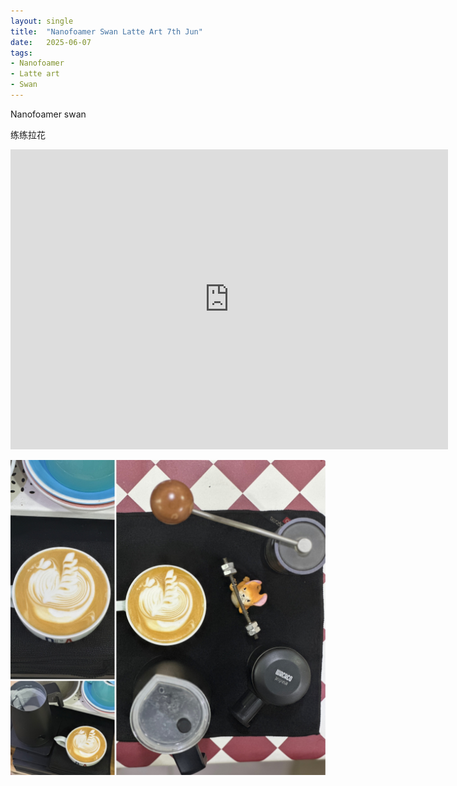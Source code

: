 ```yaml
---
layout: single
title:  "Nanofoamer Swan Latte Art 7th Jun"
date:   2025-06-07
tags:
- Nanofoamer
- Latte art
- Swan
---
```


Nanofoamer swan

练练拉花



<div class="embed-container">
  <iframe
      src="https://www.youtube.com/embed/073BEVe2FZc"
      width="700"
      height="480"
      frameborder="0"
      allowfullscreen="true">
  </iframe>
</div>


![](/assets/img/2025/06/07/DF4310BF-1143-4C44-B9A1-0C493CD92730.JPG)
